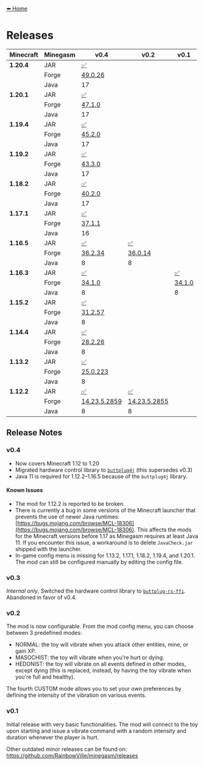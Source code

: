 [⬅️ Home](./)

# Releases

| Minecraft  | Minegasm | v0.4                                                                                                                | v0.2                                                                                                         | v0.1                                                                                              |
|------------|----------|---------------------------------------------------------------------------------------------------------------------|--------------------------------------------------------------------------------------------------------------|---------------------------------------------------------------------------------------------------|
| **1.20.4** | JAR      | [✅](https://github.com/RainbowVille/minegasm/releases/download/v0.4.2/minegasm-0.4.2-1.20.4-Forge-49.0.26.jar)      |                                                                                                              |                                                                                                   |
|            | Forge    | [49.0.26](http://files.minecraftforge.net/maven/net/minecraftforge/forge/index_1.20.4.html)                         |                                                                                                              |                                                                                                   |
|            | Java     | 17                                                                                                                  |                                                                                                              |                                                                                                   |
| **1.20.1** | JAR      | [✅](https://github.com/RainbowVille/minegasm/releases/download/v0.4.0/minegasm-0.4.0-1.20.1-Forge-47.1.0.jar)️      |                                                                                                              |                                                                                                   |
|            | Forge    | [47.1.0](http://files.minecraftforge.net/maven/net/minecraftforge/forge/index_1.20.1.html)                          |                                                                                                              |                                                                                                   |
|            | Java     | 17                                                                                                                  |                                                                                                              |                                                                                                   |
| **1.19.4** | JAR      | [✅](https://github.com/RainbowVille/minegasm/releases/download/v0.4.2/minegasm-0.4.2-1.19.4-Forge-45.2.0.jar)       |                                                                                                              |                                                                                                   |
|            | Forge    | [45.2.0](http://files.minecraftforge.net/maven/net/minecraftforge/forge/index_1.19.4.html)                          |                                                                                                              |                                                                                                   |
|            | Java     | 17                                                                                                                  |                                                                                                              |                                                                                                   |
| **1.19.2** | JAR      | [✅](https://github.com/RainbowVille/minegasm/releases/download/v0.4.2/minegasm-0.4.2-1.19.2-Forge-43.3.0.jar)       |                                                                                                              |                                                                                                   |
|            | Forge    | [43.3.0](http://files.minecraftforge.net/maven/net/minecraftforge/forge/index_1.19.2.html)                          |                                                                                                              |                                                                                                   |
|            | Java     | 17                                                                                                                  |                                                                                                              |                                                                                                   |
| **1.18.2** | JAR      | [✅](https://github.com/RainbowVille/minegasm/releases/download/v0.4.0/minegasm-0.4.0-1.18.2-Forge-40.2.0.jar)️      |                                                                                                              |                                                                                                   |
|            | Forge    | [40.2.0](http://files.minecraftforge.net/maven/net/minecraftforge/forge/index_1.18.2.html)                          |                                                                                                              |                                                                                                   |
|            | Java     | 17                                                                                                                  |                                                                                                              |                                                                                                   |
| **1.17.1** | JAR      | [✅](https://github.com/RainbowVille/minegasm/releases/download/v0.4.0/minegasm-0.4.0-1.17.1-Forge-37.1.1.jar)️      |                                                                                                              |                                                                                                   |
|            | Forge    | [37.1.1](http://files.minecraftforge.net/maven/net/minecraftforge/forge/index_1.17.1.html)                          |                                                                                                              |                                                                                                   |
|            | Java     | 16                                                                                                                  |                                                                                                              |                                                                                                   |
| **1.16.5** | JAR      | [✅](https://github.com/RainbowVille/minegasm/releases/download/v0.4.2/minegasm-0.4.2-1.16.5-Forge-36.2.34.jar)️     | [✅](https://github.com/RainbowVille/minegasm/releases/download/v0.2.1-1.16.5/minegasm-0.2.1.jar)️            | ️                                                                                                 |
|            | Forge    | [36.2.34](http://files.minecraftforge.net/maven/net/minecraftforge/forge/index_1.16.5.html)                         | [36.0.14](http://files.minecraftforge.net/maven/net/minecraftforge/forge/index_1.16.5.html)                  |                                                                                                   |
|            | Java     | 8                                                                                                                   | 8                                                                                                            |                                                                                                   |
| **1.16.3** | JAR      | [✅](https://github.com/RainbowVille/minegasm/releases/download/v0.4.2/minegasm-0.4.2-1.16.3-Forge-34.1.0.jar)️      |                                                                                                              | [✅](https://github.com/RainbowVille/minegasm/releases/download/v0.1.1-1.16.3/minegasm-0.1.1.jar)️ |
|            | Forge    | [34.1.0](http://files.minecraftforge.net/maven/net/minecraftforge/forge/index_1.16.3.html)                          |                                                                                                              | [34.1.0](http://files.minecraftforge.net/maven/net/minecraftforge/forge/index_1.16.3.html)        |
|            | Java     | 8                                                                                                                   |                                                                                                              | 8                                                                                                 |
| **1.15.2** | JAR      | [✅](https://github.com/RainbowVille/minegasm/releases/download/v0.4.2/minegasm-0.4.2-1.15.2-Forge-31.2.57.jar)️     | ️                                                                                                            |                                                                                                   |
|            | Forge    | [31.2.57](http://files.minecraftforge.net/maven/net/minecraftforge/forge/index_1.15.2.html)                         |                                                                                                              |                                                                                                   |
|            | Java     | 8                                                                                                                   |                                                                                                              |                                                                                                   |
| **1.14.4** | JAR      | [✅](https://github.com/RainbowVille/minegasm/releases/download/v0.4.2/minegasm-0.4.2-1.14.4-Forge-28.2.26.jar)️     | ️                                                                                                            |                                                                                                   |
|            | Forge    | [28.2.26](http://files.minecraftforge.net/maven/net/minecraftforge/forge/index_1.14.4.html)                         |                                                                                                              |                                                                                                   |
|            | Java     | 8                                                                                                                   |                                                                                                              |                                                                                                   |
| **1.13.2** | JAR      | [✅](https://github.com/RainbowVille/minegasm/releases/download/v0.4.2/minegasm-0.4.2-1.13.2-Forge-25.0.223.jar)️    | ️                                                                                                            |                                                                                                   |
|            | Forge    | [25.0.223](http://files.minecraftforge.net/maven/net/minecraftforge/forge/index_1.13.2.html)                        |                                                                                                              |                                                                                                   |
|            | Java     | 8                                                                                                                   |                                                                                                              |                                                                                                   |
| **1.12.2** | JAR      | [✅](https://github.com/RainbowVille/minegasm/releases/download/v0.4.2/minegasm-0.4.2-1.12.2-Forge-14.23.5.2859.jar) | [✅](https://github.com/RainbowVille/minegasm/releases/download/v0.2.2-1.12.2-beta/minegasm-0.2.2-beta1.jar)️ | ️                                                                                                 |
|            | Forge    | [14.23.5.2859](http://files.minecraftforge.net/maven/net/minecraftforge/forge/index_1.12.2.html)                    | [14.23.5.2855](http://files.minecraftforge.net/maven/net/minecraftforge/forge/index_1.12.2.html)             |                                                                                                   |
|            | Java     | 8                                                                                                                   | 8                                                                                                            |                                                                                                   |

## Release Notes

### v0.4
* Now covers Minecraft 1.12 to 1.20
* Migrated hardware control library to [`buttplug4j`](https://github.com/blackspherefollower/buttplug4j) (this supersedes v0.3)
* Java 11 is required for 1.12.2&ndash;1.16.5 because of the `buttplug4j` library.

#### Known Issues
* The mod for 1.12.2 is reported to be broken.
* There is currently a bug in some versions of the Minecraft launcher that prevents the use of newer Java runtimes: [https://bugs.mojang.com/browse/MCL-18306](https://bugs.mojang.com/browse/MCL-18306). This affects the mods for the Minecraft versions before 1.17 as Minegasm requires at least Java 11. If you encounter this issue, a workaround is to delete `JavaCheck.jar` shipped with the launcher.
* In-game config menu is missing for 1.13.2, 1.17.1, 1.18.2, 1.19.4, and 1.20.1. The mod can still be configured manually by editing the config file.

### v0.3
*Internal only*. Switched the hardware control library to [`buttplug-rs-ffi`](https://github.com/buttplugio/buttplug-rs-ffi). Abandoned in favor of v0.4.

### v0.2
The mod is now configurable. From the mod config menu, you can choose between 3 predefined modes:

* NORMAL: the toy will vibrate when you attack other entities, mine, or gain XP.
* MASOCHIST: the toy will vibrate when you're hurt or dying.
* HEDONIST: the toy will vibrate on all events defined in other modes, except dying (this is replaced, instead, by having the toy vibrate when you're full and healthy).

The fourth CUSTOM mode allows you to set your own preferences by defining the intensity of the vibration on various events.

### v0.1
Initial release with very basic functionalities. The mod will connect to the toy upon starting and issue a vibrate command with a random intensity and duration whenever the player is hurt.

Other outdated minor releases can be found on: <https://github.com/RainbowVille/minegasm/releases>
